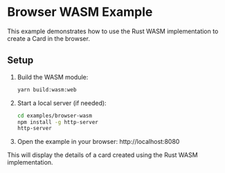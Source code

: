 # Browser WASM Example

This example demonstrates how to use the Rust WASM implementation to create a Card in the browser.

## Setup

1. Build the WASM module:

   ```sh
   yarn build:wasm:web
   ```

2. Start a local server (if needed):

   ```sh
   cd examples/browser-wasm
   npm install -g http-server
   http-server
   ```

3. Open the example in your browser:
   http://localhost:8080

This will display the details of a card created using the Rust WASM implementation.

